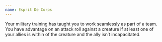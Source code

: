 ```yaml
---
name: Esprit De Corps
---
```

Your military training has taught you to work seamlessly as part of a team. You have advantage on an attack roll against 
a creature if at least one of your allies is within <me-distance length="5" /> of the creature and the ally isn’t incapacitated.
